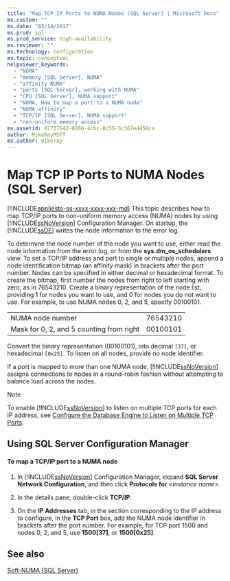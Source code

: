 ```yaml
---
title: "Map TCP IP Ports to NUMA Nodes (SQL Server) | Microsoft Docs"
ms.custom: ""
ms.date: "03/14/2017"
ms.prod: sql
ms.prod_service: high-availability
ms.reviewer: ""
ms.technology: configuration
ms.topic: conceptual
helpviewer_keywords: 
  - "NUMA"
  - "memory [SQL Server], NUMA"
  - "affinity NUMA"
  - "ports [SQL Server], working with NUMA"
  - "CPU [SQL Server], NUMA support"
  - "NUMA, How to map a port to a NUMA node"
  - "NUMA affinity"
  - "TCP/IP [SQL Server], NUMA support"
  - "non-uniform memory access"
ms.assetid: 07727642-0266-4cbc-8c55-3c367e4458ca
author: MikeRayMSFT
ms.author: mikeray
---
```

# Map TCP IP Ports to NUMA Nodes (SQL Server)
[!INCLUDE[appliesto-ss-xxxx-xxxx-xxx-md](../../includes/appliesto-ss-xxxx-xxxx-xxx-md.md)]
  This topic describes how to map TCP/IP ports to non-uniform memory access (NUMA) nodes by using [!INCLUDE[ssNoVersion](../../includes/ssnoversion-md.md)] Configuration Manager. On startup, the [!INCLUDE[ssDE](../../includes/ssde-md.md)] writes the node information to the error log.  
  
 To determine the node number of the node you want to use, either read the node information from the error log, or from the **sys.dm_os_schedulers** view. To set a TCP/IP address and port to single or multiple nodes, append a node identification bitmap (an affinity mask) in brackets after the port number. Nodes can be specified in either decimal or hexadecimal format. To create the bitmap, first number the nodes from right to left starting with zero, as in 76543210. Create a binary representation of the node list, providing 1 for nodes you want to use, and 0 for nodes you do not want to use. For example, to use NUMA nodes 0, 2, and 5, specify 00100101.  
  
|||  
|-|-|  
|NUMA node number|76543210|  
|Mask for 0, 2, and 5 counting from right|00100101|  
  
 Convert the binary representation (00100101), into decimal `[37]`, or hexadecimal `[0x25]`. To listen on all nodes, provide no node identifier.  
  
 If a port is mapped to more than one NUMA node, [!INCLUDE[ssNoVersion](../../includes/ssnoversion-md.md)] assigns connections to nodes in a round-robin fashion without attempting to balance load across the nodes.  
  
> [!NOTE]  
>  To enable [!INCLUDE[ssNoVersion](../../includes/ssnoversion-md.md)] to listen on multiple TCP ports for each IP address, see [Configure the Database Engine to Listen on Multiple TCP Ports](../../database-engine/configure-windows/configure-the-database-engine-to-listen-on-multiple-tcp-ports.md).  
  
##  <a name="SSMSProcedure"></a> Using SQL Server Configuration Manager  
  
#### To map a TCP/IP port to a NUMA node  
  
1.  In [!INCLUDE[ssNoVersion](../../includes/ssnoversion-md.md)] Configuration Manager, expand **SQL Server Network Configuration**, and then click **Protocols for** *\<instance name>*.  
  
2.  In the details pane, double-click **TCP/IP**.  
  
3.  On the **IP Addresses** tab, in the section corresponding to the IP address to configure, in the **TCP Port** box, add the NUMA node identifier in brackets after the port number. For example, for TCP port 1500 and nodes 0, 2, and 5, use **1500[37]**, or **1500[0x25]**.  
  
## See also  
 [Soft-NUMA &#40;SQL Server&#41;](../../database-engine/configure-windows/soft-numa-sql-server.md)  
  
  
